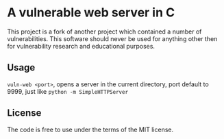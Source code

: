 A vulnerable web server in C
======================

This project is a fork of another project which contained a number of vulnerabilities. This software should never be used for anything
other then for vulnerability research and educational purposes.

Usage
-----

`vuln-web <port>`, opens a server in the current directory, port
default to 9999, just like `python -m SimpleHTTPServer`

License
-------

The code is free to use under the terms of the MIT license.
